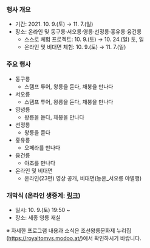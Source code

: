 ### 행사 개요
- 기간: 2021. 10. 9.(토) → 11. 7.(일)
- 장소: 온라인 및 동구릉·서오릉·영릉·선정릉·홍유릉·융건릉
  - 스스로 체험 프로젝트: 10. 9.(토) → 10. 24.(일) 토, 일
  - 온라인 및 비대면 체험: 10. 9.(토) → 11. 7.(일)

### 주요 행사
- 동구릉
  - 스탬프 투어, 왕릉을 듣다, 채붕을 만나다
- 서오릉
  - 스탬프 투어, 왕릉을 듣다, 채붕을 만나다
- 영녕릉
  - 왕릉을 듣다, 채붕을 만나다
- 선정릉
  - 왕릉을 듣다
- 홍유릉
  - 오페라를 만나다
- 융건릉
  - 야조를 만나다
- 온라인 및 비대면
  - 온라인(23편) 영상 공개, 비대면(능온_서오릉 야별행)

### 개막식 (온라인 생중계: [링크](https://www.youtube.com/c/MBCNEWS11))
- 일시: 10. 9.(토) 19:50 ~
- 장소: 세종 영릉 재실

※ 자세한 프로그램 내용과 소식은 조선왕릉문화제 누리집(https://royaltomvs.modoo.at/)에서 확인하시기 바랍니다.